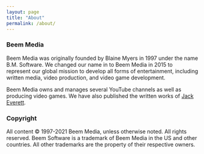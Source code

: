 ```yaml
---
layout: page
title: "About"
permalink: /about/
---
```

<!-- wp:heading {"level":3} -->
<h3>Beem Media</h3>
<!-- /wp:heading -->

<!-- wp:paragraph -->
<p>Beem Media was originally founded by Blaine Myers in 1997 under the name  B.M. Software. We changed our name in to Beem Media in 2015 to  represent our global mission to develop all forms of entertainment,  including written media, video production, and video game development.</p>
<!-- /wp:paragraph -->

<!-- wp:paragraph -->
<p>Beem Media owns and manages several YouTube channels as well as producing video games. We have also published the written works of <a rel="noreferrer noopener" href="http://www.jackeverett.com/" target="_blank">Jack Everett</a>.</p>
<!-- /wp:paragraph -->

<!-- wp:heading {"level":3} -->
<h3>Copyright</h3>
<!-- /wp:heading -->

<!-- wp:paragraph -->
<p>All content © 1997-2021 Beem Media, unless otherwise noted. All rights  reserved. Beem Software is a trademark of Beem Media in the US and other  countries. All other trademarks are the property of their respective  owners.  </p>
<!-- /wp:paragraph -->
